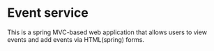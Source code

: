 # Event service

This is a spring MVC-based web application that allows users to
view events and add events via HTML(spring) forms.
